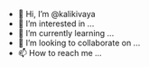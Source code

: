 - 👋 Hi, I’m @kalikivaya
- 👀 I’m interested in ...
- 🌱 I’m currently learning ...
- 💞️ I’m looking to collaborate on ...
- 📫 How to reach me ...

<!---
kalikivaya/kalikivaya is a ✨ special ✨ repository because its `README.md` (this file) appears on your GitHub profile.
You can click the Preview link to take a look at your changes.
--->
